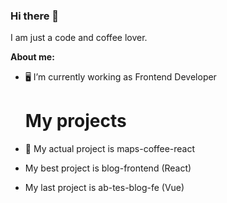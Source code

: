 ### Hi there 👋

I am just a code and coffee lover.

**About me:**

- 🖥️ I’m currently working as Frontend Developer

  # My projects
- 🌱 My actual project is maps-coffee-react
- My best project is blog-frontend (React)
- My last project is ab-tes-blog-fe (Vue)
